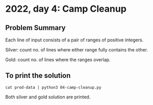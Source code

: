 # 2022, day 4: Camp Cleanup

## Problem Summary
Each line of input consists of a pair of ranges of positive integers.

Silver: count no. of lines where either range fully contains the other.

Gold: count no. of lines where the ranges overlap.

## To print the solution
`cat prod-data | python3 04-camp-cleanup.py`

Both silver and gold solution are printed.
